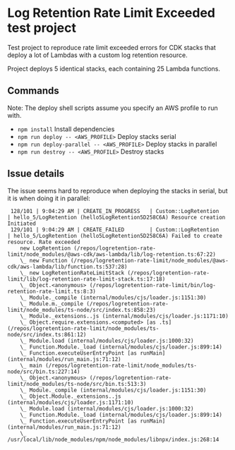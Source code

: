 # Log Retention Rate Limit Exceeded test project

Test project to reproduce rate limit exceeded errors for CDK stacks that deploy a lot of Lambdas with a custom log retention resource.

Project deploys 5 identical stacks, each containing 25 Lambda functions.

## Commands

Note: The deploy shell scripts assume you specify an AWS profile to run with.

 * `npm install`              					Install dependencies
 * `npm run deploy -- <AWS_PROFILE>`    		Deploy stacks serial
 * `npm run deploy-parallel -- <AWS_PROFILE>`  	Deploy stacks in parallel
 * `npm run destroy -- <AWS_PROFILE>`          	Destroy stacks

## Issue details

The issue seems hard to reproduce when deploying the stacks in serial, but it is when doing it in parallel:

```
 128/101 | 9:04:29 AM | CREATE_IN_PROGRESS   | Custom::LogRetention        | hello_5/LogRetention (hello5LogRetention5D258C6A) Resource creation Initiated
 129/101 | 9:04:29 AM | CREATE_FAILED        | Custom::LogRetention        | hello_5/LogRetention (hello5LogRetention5D258C6A) Failed to create resource. Rate exceeded
	new LogRetention (/repos/logretention-rate-limit/node_modules/@aws-cdk/aws-lambda/lib/log-retention.ts:67:22)
	\_ new Function (/repos/logretention-rate-limit/node_modules/@aws-cdk/aws-lambda/lib/function.ts:537:28)
	\_ new LogRetentionRateLimitStack (/repos/logretention-rate-limit/lib/log-retention-rate-limit-stack.ts:17:18)
	\_ Object.<anonymous> (/repos/logretention-rate-limit/bin/log-retention-rate-limit.ts:8:3)
	\_ Module._compile (internal/modules/cjs/loader.js:1151:30)
	\_ Module.m._compile (/repos/logretention-rate-limit/node_modules/ts-node/src/index.ts:858:23)
	\_ Module._extensions..js (internal/modules/cjs/loader.js:1171:10)
	\_ Object.require.extensions.<computed> [as .ts] (/repos/logretention-rate-limit/node_modules/ts-node/src/index.ts:861:12)
	\_ Module.load (internal/modules/cjs/loader.js:1000:32)
	\_ Function.Module._load (internal/modules/cjs/loader.js:899:14)
	\_ Function.executeUserEntryPoint [as runMain] (internal/modules/run_main.js:71:12)
	\_ main (/repos/logretention-rate-limit/node_modules/ts-node/src/bin.ts:227:14)
	\_ Object.<anonymous> (/repos/logretention-rate-limit/node_modules/ts-node/src/bin.ts:513:3)
	\_ Module._compile (internal/modules/cjs/loader.js:1151:30)
	\_ Object.Module._extensions..js (internal/modules/cjs/loader.js:1171:10)
	\_ Module.load (internal/modules/cjs/loader.js:1000:32)
	\_ Function.Module._load (internal/modules/cjs/loader.js:899:14)
	\_ Function.executeUserEntryPoint [as runMain] (internal/modules/run_main.js:71:12)
	\_ /usr/local/lib/node_modules/npm/node_modules/libnpx/index.js:268:14

```